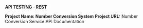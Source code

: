 **API TESTING - REST**

**Project Name: Number Conversion System**
**Project URL:**
Number Conversion Service API Documentation


